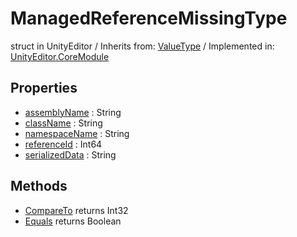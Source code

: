 # ManagedReferenceMissingType
struct in UnityEditor
 / Inherits from: <a href="https://docs.unity3d.com/6000.0/Documentation/ScriptReference/ValueType.html">ValueType</a> / Implemented in: <a href="https://docs.unity3d.com/6000.0/Documentation/ScriptReference/UnityEditor.CoreModule.html">UnityEditor.CoreModule</a>
## Properties
- <a href="https://docs.unity3d.com/6000.0/Documentation/ScriptReference/ManagedReferenceMissingType-assemblyName.html">assemblyName</a> : String
- <a href="https://docs.unity3d.com/6000.0/Documentation/ScriptReference/ManagedReferenceMissingType-className.html">className</a> : String
- <a href="https://docs.unity3d.com/6000.0/Documentation/ScriptReference/ManagedReferenceMissingType-namespaceName.html">namespaceName</a> : String
- <a href="https://docs.unity3d.com/6000.0/Documentation/ScriptReference/ManagedReferenceMissingType-referenceId.html">referenceId</a> : Int64
- <a href="https://docs.unity3d.com/6000.0/Documentation/ScriptReference/ManagedReferenceMissingType-serializedData.html">serializedData</a> : String
## Methods
- <a href="https://docs.unity3d.com/6000.0/Documentation/ScriptReference/ManagedReferenceMissingType.CompareTo.html">CompareTo</a> returns Int32
- <a href="https://docs.unity3d.com/6000.0/Documentation/ScriptReference/ManagedReferenceMissingType.Equals.html">Equals</a> returns Boolean
